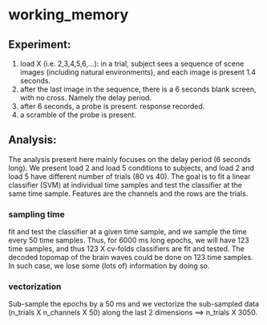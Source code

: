 # working_memory

## Experiment:
1. load X (i.e. 2,3,4,5,6,...): in a trial, subject sees a sequence of scene images (including natural environments), and each image is present 1.4 seconds. 
2. after the last image in the sequence, there is a 6 seconds blank screen, with no cross. Namely the delay period.
3. after 6 seconds, a probe is present. response recorded.
4. a scramble of the probe is present. 

## Analysis:
The analysis present here mainly focuses on the delay period (6 seconds long). We present load 2 and load 5 conditions to subjects, and load 2 and load 5 have different number of trials (80 vs 40). The goal is to fit a linear classifier (SVM) at individual time samples and test the classifier at the same time sample. Features are the channels and the rows are the trials. 

### sampling time 
fit and test the classifier at a given time sample, and we sample the time every 50 time samples. Thus, for 6000 ms long epochs, we will have 123 time samples, and thus 123 X cv-folds classifiers are fit and tested. 
The decoded topomap of the brain waves could be done on 123 time samples. In such case, we lose some (lots of) information by doing so.

### vectorization
Sub-sample the epochs by a 50 ms and we vectorize the sub-sampled data (n_trials X n_channels X 50) along the last 2 dimensions ==> n_trials X 3050. 

